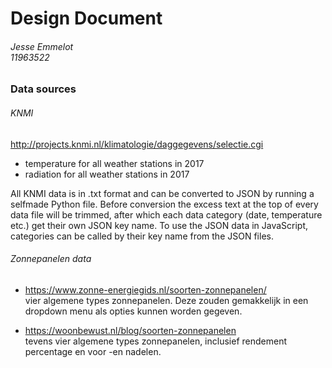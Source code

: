 # Design Document
###### Jesse Emmelot <br> 11963522

### Data sources
###### KNMI
http://projects.knmi.nl/klimatologie/daggegevens/selectie.cgi
- temperature for all weather stations in 2017
- radiation for all weather stations in 2017

All KNMI data is in .txt format and can be converted to JSON by running a selfmade Python file. Before conversion the excess text at the top of every data file will be trimmed, after which each data category (date, temperature etc.) get their own JSON key name. To use the JSON data in JavaScript, categories can be called by their key name from the JSON files.

###### Zonnepanelen data
- https://www.zonne-energiegids.nl/soorten-zonnepanelen/ <br> vier algemene types zonnepanelen. Deze zouden gemakkelijk in een dropdown menu als opties kunnen worden gegeven.

- https://woonbewust.nl/blog/soorten-zonnepanelen <br> tevens vier algemene types zonnepanelen, inclusief rendement percentage en voor -en nadelen.
